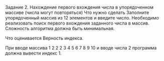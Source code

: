 Задание 2. Нахождение первого вхождения числа в упорядоченном массиве (числа могут повторяться)
Что нужно сделать
Заполните упорядоченный массив из 12 элементов и введите число. Необходимо реализовать поиск первого вхождения заданного числа в массив. Сложность алгоритма должна быть минимальная.

Что оценивается
Верность индекса.

При вводе массива 1 2 2 2 3 4 5 6 7 8 9 10 и вводе числа 2 программа должна вывести индекс 1.
